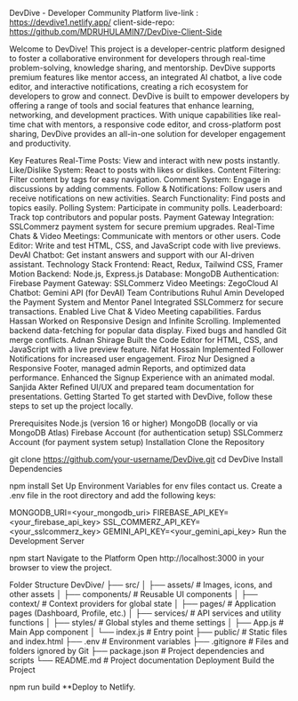 DevDive - Developer Community Platform
live-link : https://devdive1.netlify.app/ client-side-repo: https://github.com/MDRUHULAMIN7/DevDive-Client-Side

Welcome to DevDive! This project is a developer-centric platform designed to foster a collaborative environment for developers through real-time problem-solving, knowledge sharing, and mentorship. DevDive supports premium features like mentor access, an integrated AI chatbot, a live code editor, and interactive notifications, creating a rich ecosystem for developers to grow and connect. DevDive is built to empower developers by offering a range of tools and social features that enhance learning, networking, and development practices. With unique capabilities like real-time chat with mentors, a responsive code editor, and cross-platform post sharing, DevDive provides an all-in-one solution for developer engagement and productivity.

Key Features
Real-Time Posts: View and interact with new posts instantly.
Like/Dislike System: React to posts with likes or dislikes.
Content Filtering: Filter content by tags for easy navigation.
Comment System: Engage in discussions by adding comments.
Follow & Notifications: Follow users and receive notifications on new activities.
Search Functionality: Find posts and topics easily.
Polling System: Participate in community polls.
Leaderboard: Track top contributors and popular posts.
Payment Gateway Integration: SSLCommerz payment system for secure premium upgrades.
Real-Time Chats & Video Meetings: Communicate with mentors or other users.
Code Editor: Write and test HTML, CSS, and JavaScript code with live previews.
DevAI Chatbot: Get instant answers and support with our AI-driven assistant.
Technology Stack
Frontend: React, Redux, Tailwind CSS, Framer Motion
Backend: Node.js, Express.js
Database: MongoDB
Authentication: Firebase
Payment Gateway: SSLCommerz
Video Meetings: ZegoCloud
AI Chatbot: Gemini API (for DevAI)
Team Contributions
Ruhul Amin
Developed the Payment System and Mentor Panel
Integrated SSLCommerz for secure transactions.
Enabled Live Chat & Video Meeting capabilities.
Fardus Hassan
Worked on Responsive Design and Infinite Scrolling.
Implemented backend data-fetching for popular data display.
Fixed bugs and handled Git merge conflicts.
Adnan Shirage
Built the Code Editor for HTML, CSS, and JavaScript with a live preview feature.
Nifat Hossain
Implemented Follower Notifications for increased user engagement.
Firoz Nur
Designed a Responsive Footer, managed admin Reports, and optimized data performance.
Enhanced the Signup Experience with an animated modal.
Sanjida Akter
Refined UI/UX and prepared team documentation for presentations.
Getting Started
To get started with DevDive, follow these steps to set up the project locally.

Prerequisites
Node.js (version 16 or higher)
MongoDB (locally or via MongoDB Atlas)
Firebase Account (for authentication setup)
SSLCommerz Account (for payment system setup)
Installation
Clone the Repository

git clone https://github.com/your-username/DevDive.git
cd DevDive
Install Dependencies

npm install
Set Up Environment Variables for env files contact us. Create a .env file in the root directory and add the following keys:

MONGODB_URI=<your_mongodb_uri>
FIREBASE_API_KEY=<your_firebase_api_key>
SSL_COMMERZ_API_KEY=<your_sslcommerz_key>
GEMINI_API_KEY=<your_gemini_api_key>
Run the Development Server

npm start
Navigate to the Platform Open http://localhost:3000 in your browser to view the project.

Folder Structure
DevDive/
├── src/
│   ├── assets/          # Images, icons, and other assets
│   ├── components/      # Reusable UI components
│   ├── context/         # Context providers for global state
│   ├── pages/           # Application pages (Dashboard, Profile, etc.)
│   ├── services/        # API services and utility functions
│   ├── styles/          # Global styles and theme settings
│   ├── App.js           # Main App component
│   └── index.js         # Entry point
├── public/              # Static files and index.html
├── .env                 # Environment variables
├── .gitignore           # Files and folders ignored by Git
├── package.json         # Project dependencies and scripts
└── README.md            # Project documentation
Deployment
Build the Project

npm run build
**Deploy to Netlify.
